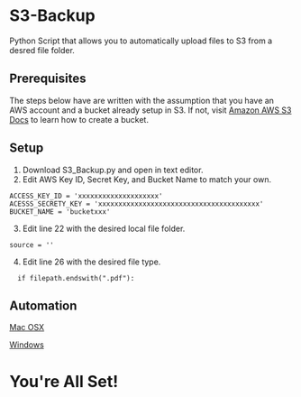 # S3-Backup

Python Script that allows you to automatically upload files to S3 from a desred file folder.  

## Prerequisites

The steps below have are written with the assumption that you have an AWS account and a bucket already setup in S3.
If not, visit [Amazon AWS S3 Docs](https://docs.aws.amazon.com/AmazonS3/latest/gsg/CreatingABucket.html) to learn how to create a bucket. 

## Setup 

  1. Download S3_Backup.py and open in text editor.
  2. Edit AWS Key ID, Secret Key, and Bucket Name to match your own.  
  ```
  ACCESS_KEY_ID = 'xxxxxxxxxxxxxxxxxxxx'
  ACESSS_SECRETY_KEY = 'xxxxxxxxxxxxxxxxxxxxxxxxxxxxxxxxxxxxxxxx' 
  BUCKET_NAME = 'bucketxxx' 
  ```
  3. Edit line 22 with the desired local file folder. 
  ```
  source = ''	
  ```
  4. Edit line 26 with the desired file type.
  ```
	if filepath.endswith(".pdf"):
  ```
  
## Automation  

[Mac OSX](https://blog.macsales.com/42196-macos-101-how-to-automate-tasks-on-your-mac)

[Windows](https://www.dummies.com/computers/pcs/how-to-create-a-task-to-run-a-program-in-windows-task-scheduler/)
 
  
# You're All Set!
